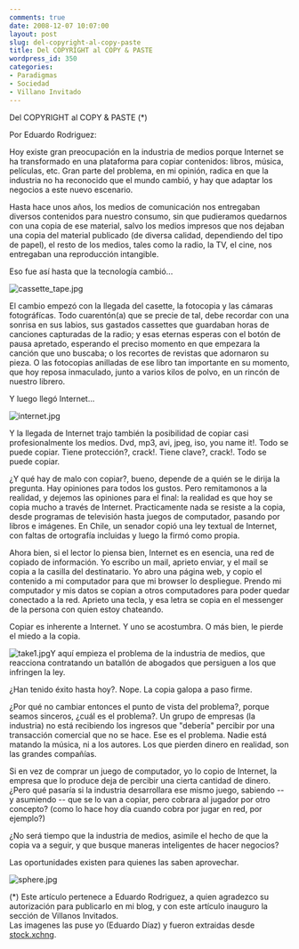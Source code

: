 ```yaml
---
comments: true
date: 2008-12-07 10:07:00
layout: post
slug: del-copyright-al-copy-paste
title: Del COPYRIGHT al COPY & PASTE
wordpress_id: 350
categories:
- Paradigmas
- Sociedad
- Villano Invitado
---
```


Del COPYRIGHT al COPY & PASTE (*)

Por Eduardo Rodriguez:

Hoy existe gran preocupación en la industria de medios porque Internet se ha transformado en una plataforma para copiar contenidos: libros, música, películas, etc. Gran parte del problema, en mi opinión, radica en que la industria no ha reconocido que el mundo cambió, y hay que adaptar los negocios a este nuevo escenario.

Hasta hace unos años, los medios de comunicación nos entregaban diversos contenidos para nuestro consumo, sin que pudieramos quedarnos con una copia de ese material, salvo los medios impresos que nos dejaban una copia del material publicado (de diversa calidad, dependiendo del tipo de papel), el resto de los medios, tales como la radio, la TV, el cine, nos entregaban una reproducción intangible.

Eso fue así hasta que la tecnología cambió...

![cassette_tape.jpg](file:///I:/documentos/blogs/lnds/La%20Naturaleza%20del%20Software%20%20Archivos%20Diciembre%202008_files/cassette_tape.jpg)

El cambio empezó con la llegada del casette, la fotocopia y las cámaras fotográfícas. Todo cuarentón(a) que se precie de tal, debe recordar con una sonrisa en sus labios, sus gastados cassettes que guardaban horas de canciones capturadas de la radio; y esas eternas esperas con el botón de pausa apretado, esperando el preciso momento en que empezara la canción que uno buscaba; o los recortes de revistas que adornaron su pieza. O las fotocopias anilladas de ese libro tan importante en su momento, que hoy reposa inmaculado, junto a varios kilos de polvo, en un rincón de nuestro librero.

Y luego llegó Internet...

![internet.jpg](file:///I:/documentos/blogs/lnds/La%20Naturaleza%20del%20Software%20%20Archivos%20Diciembre%202008_files/internet.jpg)

Y la llegada de Internet trajo también la posibilidad de copiar casi profesionalmente los medios. Dvd, mp3, avi, jpeg, iso, you name it!. Todo se puede copiar. Tiene protección?, crack!. Tiene clave?, crack!. Todo se puede copiar.

¿Y qué hay de malo con copiar?, bueno, depende de a quién se le dirija la pregunta. Hay opiniones para todos los gustos. Pero remitamonos a la realidad, y dejemos las opiniones para el final: la realidad es que hoy se copia mucho a través de Internet. Practicamente nada se resiste a la copia, desde programas de televisión hasta juegos de computador, pasando por libros e imágenes. En Chile, un senador copió una ley textual de Internet, con faltas de ortografía incluidas y luego la firmó como propia.

Ahora bien, si el lector lo piensa bien, Internet es en esencia, una red de copiado de información. Yo escribo un mail, aprieto enviar, y el mail se copia a la casilla del destinatario. Yo abro una página web, y copio el contenido a mi computador para que mi browser lo despliegue. Prendo mi computador y mis datos se copian a otros computadores para poder quedar conectado a la red. Aprieto una tecla, y esa letra se copia en el messenger de la persona con quien estoy chateando.

Copiar es inherente a Internet. Y uno se acostumbra. O más bien, le pierde el miedo a la copia.

![take1.jpg](file:///I:/documentos/blogs/lnds/La%20Naturaleza%20del%20Software%20%20Archivos%20Diciembre%202008_files/take1.jpg)Y aquí empieza el problema de la industria de medios, que reacciona contratando un batallón de abogados que persiguen a los que infringen la ley.

¿Han tenido éxito hasta hoy?. Nope. La copia galopa a paso firme.

¿Por qué no cambiar entonces el punto de vista del problema?, porque seamos sinceros, ¿cuál es el problema?. Un grupo de empresas (la industria) no está recibiendo los ingresos que "debería" percibir por una transacción comercial que no se hace. Ese es el problema. Nadie está matando la música, ni a los autores. Los que pierden dinero en realidad, son las grandes compañías.

Si en vez de comprar un juego de computador, yo lo copio de Internet, la empresa que lo produce deja de percibir una cierta cantidad de dinero. ¿Pero qué pasaría si la industria desarrollara ese mismo juego, sabiendo -- y asumiendo -- que se lo van a copiar, pero cobrara al jugador por otro concepto? (como lo hace hoy día cuando cobra por jugar en red, por ejemplo?)

¿No será tiempo que la industria de medios, asimile el hecho de que la copia va a seguir, y que busque maneras inteligentes de hacer negocios?

Las oportunidades existen para quienes las saben aprovechar.

![sphere.jpg](file:///I:/documentos/blogs/lnds/La%20Naturaleza%20del%20Software%20%20Archivos%20Diciembre%202008_files/sphere.jpg)

(*) Este artículo pertenece a Eduardo Rodriguez, a quien agradezco su autorización para publicarlo en mi blog, y con este artículo inauguro la sección de Villanos Invitados.  
Las imagenes las puse yo (Eduardo Díaz) y fueron extraidas desde [stock.xchng](http://www.sxc.hu/index.phtml).




